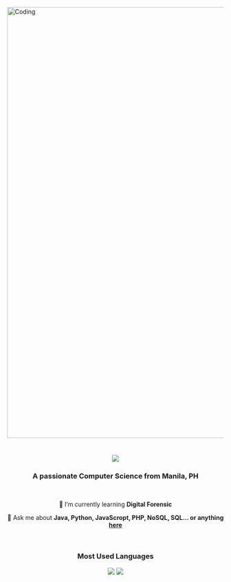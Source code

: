 <img align="center" alt="Coding" width="1000" src="https://steamuserimages-a.akamaihd.net/ugc/94976727961336051/0807F669892C401BA9C1570B4C71CEAD8B20C116/?imw=5000&imh=5000&ima=fit&impolicy=Letterbox&imcolor=%23000000&letterbox=false">

<h1 align="center">
    <img src="https://readme-typing-svg.herokuapp.com/?font=Righteous&size=35&center=true&vCenter=true&width=500&height=70&duration=4000&lines=Hi+There!+👋;+I'm+Miguel!;" />
</h1>

<h3 align="center">A passionate Computer Science from Manila, PH</h3>

<br/>

<div align="center">
 
 🌱 I’m currently learning **Digital Forensic**

💬 Ask me about **Java, Python, JavaScropt, PHP, NoSQL, SQL... or anything [here](https://github.com/megelclarkchangcoco)**

</div>

<br/>

<div align="center">
 
### Most Used Languages
![](https://github-readme-streak-stats.herokuapp.com/?user=megelclarkchangcoco&theme=dark&hide_border=false)
![](https://github-readme-stats.vercel.app/api/top-langs/?username=megelclarkchangcoco&theme=dark&hide_border=false&include_all_commits=false&count_private=false&layout=compact)

</div>
